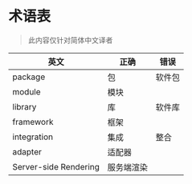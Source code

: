 # 术语表

> 此内容仅针对简体中文译者

| 英文 | 正确 | 错误 |
| ---- | ---- | ---- |
| package | 包 | 软件包 |
| module | 模块 |  |
| library | 库 | 软件库 |
| framework | 框架 |  |
| integration | 集成 | 整合 |
| adapter | 适配器 |  |
| Server-side Rendering | 服务端渲染 |  |
